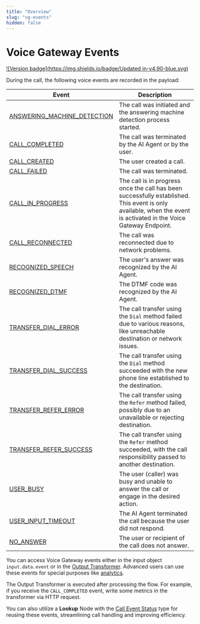 ```yaml
---
title: "Overview"
slug: "vg-events"
hidden: false
---
```


# Voice Gateway Events

[![Version badge](https://img.shields.io/badge/Updated in-v4.90-blue.svg)](../../../release-notes/4.90.md)

During the call, the following voice events are recorded in the payload:

| Event                                                         | Description                                                                                                                                                                  |
|---------------------------------------------------------------|------------------------------------------------------------------------------------------------------------------------------------------------------------------------------|
| [ANSWERING_MACHINE_DETECTION](ANSWERING_MACHINE_DETECTION.md) | The call was initiated and the answering machine detection process started.                                                                                                  |
| [CALL_COMPLETED](CALL_COMPLETED.md)                           | The call was terminated by the AI Agent or by the user.                                                                                                                      |
| [CALL_CREATED](CALL_CREATED.md)                               | The user created a call.                                                                                                                                                     |
| [CALL_FAILED](CALL_FAILED.md)                                 | The call was terminated.                                                                                                                                                     |
| [CALL_IN_PROGRESS](CALL_IN_PROGRESS.md)                       | The call is in progress once the call has been successfully established. This event is only available, when the event is activated in the Voice Gateway Endpoint.            |
| [CALL_RECONNECTED](CALL_RECONNECTED.md)                       | The call was reconnected due to network problems.                                                                                                                            |
| [RECOGNIZED_SPEECH](RECOGNIZED_SPEECH.md)                     | The user's answer was recognized by the AI Agent.                                                                                                                            |
| [RECOGNIZED_DTMF](RECOGNIZED_DTMF.md)                         | The DTMF code was recognized by the AI Agent.                                                                                                                                |
| [TRANSFER_DIAL_ERROR](TRANSFER_DIAL_ERROR.md)                 | The call transfer using the `Dial` method failed due to various reasons, like unreachable destination or network issues.                                                     |
| [TRANSFER_DIAL_SUCCESS](TRANSFER_DIAL_SUCCESS.md)             | The call transfer using the `Dial` method succeeded with the new phone line established to the destination.                                                                  |
| [TRANSFER_REFER_ERROR](TRANSFER_REFER_ERROR.md)               | The call transfer using the `Refer` method failed, possibly due to an unavailable or rejecting destination.                                                                  |
| [TRANSFER_REFER_SUCCESS](TRANSFER_REFER_SUCCESS.md)           | The call transfer using the `Refer` method succeeded, with the call responsibility passed to another destination.                                                            |
| [USER_BUSY](USER_BUSY.md)                                     | The user (caller) was busy and unable to answer the call or engage in the desired action.                                                                                    |
| [USER_INPUT_TIMEOUT](USER_INPUT_TIMEOUT.md)                   | The AI Agent terminated the call because the user did not respond.                                                                                                           |
| [NO_ANSWER](NO_ANSWER.md)                                     | The user or recipient of the call does not answer.                                                                                                                           |

You can access Voice Gateway events either in the input object `input.data.event` or in the [Output Transformer](../../../ai/deploy/endpoints/transformers/output-transformer.md). Advanced users can use these events for special purposes like [analytics](../../../ai/analyze/collecting-data.md). 

The Output Transformer is executed after processing the flow. For example, if you receive the `CALL_COMPLETED` event, write some metrics in the transformer via HTTP request.

You can also utilize a **Lookup** Node with the [Call Event Status](../../../ai/build/node-reference/logic/lookup.md#call-event-status) type for reusing these events, streamlining call handling and improving efficiency.